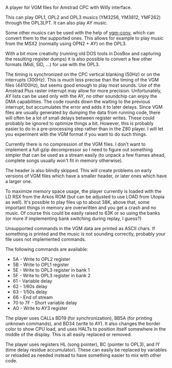 A player for VGM files for Amstrad CPC with Willy interface.

This can play OPL1, OPL2 and OPL3 musics (YM3256, YM3812, YMF262) through the
OPL3LPT. It can also play AY music.

Some other musics can be used with the help of [vgm-conv](https://github.com/digital-sound-antiques/vgm-conv),
which can convert them to the supported ones. This allows for example to play
music from the MSX2 (normally using OPN2 + AY) on the OPL3.

With a bit more creativity (running old DOS tools in DosBox and capturing the
resulting register dumps) it is also possible to convert a few other formats
(Midi, SID, ...) for use with the OPL3.

The timing is synchronized on the CPC vertical blanking (50Hz) or on the interrupts
(300Hz). This is much less precise than the timing of the VGM files (44100Hz),
but seems good enough to play most sounds. Use of the Amstrad Plus raster interrupt
may allow for more precision. Unfortunately, AY lists can be used only with the
AY, no other soundchip can enjoy the DMA capabilities. The code rounds down the
waiting to the previous interrupt, but accumulates the error and adds it to later
delays. Since VGM files are usually generated by dumping the data from running
code, there will often be a lot of small delays between register writes. These
could probably be ignored to optimize things a bit. However, this is probably
easier to do in a pre-processing step rather than in the Z80 player. I will let
you experiment with the VGM format if you want to do such things.

Currently there is no compression of the VGM files. I don't want to implement a
full gzip decompressor so I need to figure out something simpler that can be
used as a stream easily (to unpack a few frames ahead, complete songs usually won't
fit in memory otherwise).

The header is also blindly skipped. This will create problems on early versions
of VGM files which have a smaller header, or later ones which have a larger one.

To maximize memory space usage, the player currently is loaded with the LD RSX
from the Arkos ROM (but can be adjusted to use LOAD from Utopia as well). It's
possible to play files up to about 38K, above that, some important things in
memory are overwritten and you get a crash and no music. Of course this could be
easily raised to 63K or so using the banks (or more if implementing bank switching
during replay, I guess?)

Unsupported commands in the VGM data are printed as ASCII chars. If something
is printed and the music is not sounding correctly, probably your file uses
not implemented commands.

The following commands are available:

- 5A - Write to OPL2 register
- 5B - Write to OPL1 register
- 5E - Write to OPL3 register in bank 1
- 5F - Write to OPL3 register in bank 2
- 61 - Variable delay
- 62 - 1/60s delay
- 63 - 1/50s delay
- 66 - End of stream
- 70 to 7F - Short variable delay
- A0 - Write to AY3 register

The player uses CALLs BD19 (for synchronization), BB5A (for printing unknown
commands), and BD34 (write to AY). It also changes the border color to show
CPU load, and uses HALTs to position itself somewhere in the middle of the
display. This is all easily replaced or removed.

The player uses registers HL (song pointer), BC (pointer to OPL3), and IY
(time delay residue accumulator). These can easily be replaced by variables
or reloaded as needed instead to have something easier to mix with other code.
